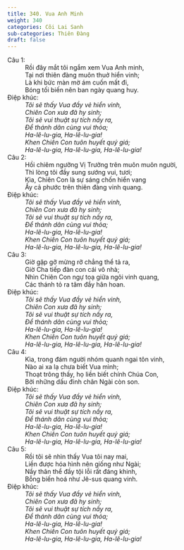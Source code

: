 ```yaml
---
title: 340. Vua Anh Minh
weight: 340
categories: Cõi Lai Sanh
sub-categories: Thiên Đàng
draft: false
---
```

<dl><dt>Câu 1:</dt><dd data-verse="1">Rồi đây mắt tôi ngắm xem Vua Anh minh, <br/>Tại nơi thiên đàng muôn thuở hiển vinh; <br/>Là khi bức màn mờ ám cuốn mất đi, <br/>Bóng tối biến nên ban ngày quang huy. </dd><dt>Điệp khúc:</dt><dd data-chorus="1"><em>Tôi sẽ thấy Vua đầy vẻ hiển vinh, <br/>Chiên Con xưa đã hy sinh; <br/>Tôi sẽ vui thuật sự tích nầy ra, <br/>Để thánh dân cùng vui thỏa; <br/>Ha-lê-lu-gia, Ha-lê-lu-gia! <br/>Khen Chiên Con tuôn huyết quý giá; <br/>Ha-lê-lu-gia, Ha-lê-lu-gia, Ha-lê-lu-gia! </em></dd><dt>Câu 2:</dt><dd data-verse="2">Hồi chiêm ngưỡng Vị Trưởng trên muôn muôn người, <br/>Thì lòng tôi đầy sung sướng vui, tươi; <br/>Kìa, Chiên Con là sự sáng chốn hiển vang <br/>Ấy cả phước trên thiên đàng vinh quang. </dd><dt>Điệp khúc:</dt><dd data-chorus="1"><em>Tôi sẽ thấy Vua đầy vẻ hiển vinh, <br/>Chiên Con xưa đã hy sinh; <br/>Tôi sẽ vui thuật sự tích nầy ra, <br/>Để thánh dân cùng vui thỏa; <br/>Ha-lê-lu-gia, Ha-lê-lu-gia! <br/>Khen Chiên Con tuôn huyết quý giá; <br/>Ha-lê-lu-gia, Ha-lê-lu-gia, Ha-lê-lu-gia! </em></dd><dt>Câu 3:</dt><dd data-verse="3">Giờ gặp gỡ mừng rỡ chẳng thể tả ra, <br/>Giờ Cha tiếp đàn con cái vô nhà; <br/>Nhìn Chiên Con ngự toạ giữa ngôi vinh quang, <br/>Các thánh tỏ ra tâm đầy hân hoan. </dd><dt>Điệp khúc:</dt><dd data-chorus="1"><em>Tôi sẽ thấy Vua đầy vẻ hiển vinh, <br/>Chiên Con xưa đã hy sinh; <br/>Tôi sẽ vui thuật sự tích nầy ra, <br/>Để thánh dân cùng vui thỏa; <br/>Ha-lê-lu-gia, Ha-lê-lu-gia! <br/>Khen Chiên Con tuôn huyết quý giá; <br/>Ha-lê-lu-gia, Ha-lê-lu-gia, Ha-lê-lu-gia! </em></dd><dt>Câu 4:</dt><dd data-verse="4">Kìa, trong đám người nhóm quanh ngai tôn vinh, <br/>Nào ai xa lạ chưa biết Vua mình; <br/>Thoạt trông thấy, họ liền biết chính Chúa Con, <br/>Bởi những dấu đinh chân Ngài còn son. </dd><dt>Điệp khúc:</dt><dd data-chorus="1"><em>Tôi sẽ thấy Vua đầy vẻ hiển vinh, <br/>Chiên Con xưa đã hy sinh; <br/>Tôi sẽ vui thuật sự tích nầy ra, <br/>Để thánh dân cùng vui thỏa; <br/>Ha-lê-lu-gia, Ha-lê-lu-gia! <br/>Khen Chiên Con tuôn huyết quý giá; <br/>Ha-lê-lu-gia, Ha-lê-lu-gia, Ha-lê-lu-gia! </em></dd><dt>Câu 5:</dt><dd data-verse="5">Rồi tôi sẽ nhìn thấy Vua tôi nay mai, <br/>Liền được hóa hình nên giống như Ngài; <br/>Nầy thân thể đầy tội lỗi rất đáng khinh, <br/>Bỗng biến hoá như Jê-sus quang vinh. </dd><dt>Điệp khúc:</dt><dd data-chorus="1"><em>Tôi sẽ thấy Vua đầy vẻ hiển vinh, <br/>Chiên Con xưa đã hy sinh; <br/>Tôi sẽ vui thuật sự tích nầy ra, <br/>Để thánh dân cùng vui thỏa; <br/>Ha-lê-lu-gia, Ha-lê-lu-gia! <br/>Khen Chiên Con tuôn huyết quý giá; <br/>Ha-lê-lu-gia, Ha-lê-lu-gia, Ha-lê-lu-gia! </em></dd></dl>